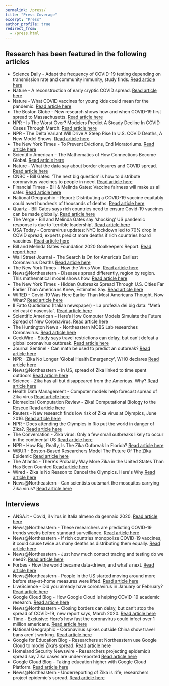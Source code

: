 ```yaml
---
permalink: /press/
title: "Press Coverage"
excerpt: "Press"
author_profile: true
redirect_from: 
  - /press.html
---
```


## Research has been featured in the following articles
- Science Daily - Adapt the frequency of COVID-19 testing depending on transmission rate and community immunity, study finds. [Read article here](https://www.sciencedaily.com/releases/2022/01/220118125144.htm)
- Nature - A reconstruction of early cryptic COVID spread. [Read article here](https://www.nature.com/articles/d41586-021-02989-3)
- Nature - What COVID vaccines for young kids could mean for the pandemic. [Read article here](https://www.nature.com/articles/d41586-021-02947-z)
- The Boston Globe - New research shows how and when COVID-19 first spread to Massachusetts. [Read article here](https://www.bostonglobe.com/2021/10/25/business/new-research-shows-how-when-covid-first-spread-massachusetts/)
- NPR - Is The Worst Over? Modelers Predict A Steady Decline In COVID Cases Through March. [Read article here](https://www.npr.org/sections/health-shots/2021/09/22/1039272244/is-the-worst-over-modelers-predict-a-steady-decline-in-covid-cases-through-march) 
- NPR - The Delta Variant Will Drive A Steep Rise In U.S. COVID Deaths, A New Model Shows. [Read article here](https://www.npr.org/sections/health-shots/2021/07/22/1019475669/delta-variant-will-drive-a-steep-rise-in-covid-deaths-model-shows) 
- The New York Times - To Prevent Evictions, End Moratoriums. [Read article here](https://www.nytimes.com/2021/05/25/opinion/eviction-moratorium-covid-philadelphia.html) 
- Scientific American - The Mathematics of How Connections Become Global. [Read article here](https://www.scientificamerican.com/article/the-mathematics-of-how-connections-become-global/)
- Nature - What the data say about border closures and COVID spread. [Read article here](https://www.nature.com/articles/d41586-020-03605-6) 
- CNBC - Bill Gates: ‘The next big question’ is how to distribute coronavirus vaccines to people in need‍. [Read article here](https://www.cnbc.com/2020/09/14/bill-gates-next-big-question-is-how-to-distribute-coronavirus-vaccines.html)
- Financial Times - Bill & Melinda Gates: Vaccine fairness will make us all safer‍‍. [Read article here](https://www.ft.com/content/f999c4e4-78a2-4f83-9beb-91c15dccd0b8)
- National Geographic - Report: Distributing a COVID-19 vaccine equitably could avert hundreds of thousands of deaths. [Read article here](https://www.nationalgeographic.com/science/2020/09/report-distributing-covid-vaccine-equitably-could-avert-hundreds-of-thousands-deaths/)
- Quartz - Bill Gates says rich countries need to ensure Covid-19 vaccines can be made globally‍. [Read article here](https://qz.com/1903327/gates-hoarding-covid-19-vaccines-will-extend-the-pandemic/)
- The Verge - Bill and Melinda Gates say ‘shocking’ US pandemic response is due to ‘terrible leadership’‍. [Read article here](https://www.theverge.com/2020/9/15/21437585/bill-melinda-gates-slam-us-pandemic-response-goalkeepers-2020-report-vaccination)
- USA Today - Coronavirus updates: NYC lockdown led to 70% drop in COVID spread; experts predict more deaths if rich countries hoard vaccines. [Read article here](https://www.usatoday.com/story/news/health/2020/09/15/covid-updates-trump-usps-china-vaccine/5801872002/)
- Bill and Melinda Gates Foundation 2020 Goalkeepers Report. [Read report here](https://www.gatesfoundation.org/goalkeepers/report/2020-report/#GlobalPerspective)
- Wall Street Journal - The Search Is On for America’s Earliest Coronavirus Deaths [Read article here](https://www.wsj.com/articles/the-search-is-on-for-americas-earliest-coronavirus-deaths-11588597831)
- The New York Times - How the Virus Won. [Read article here](https://www.nytimes.com/interactive/2020/us/coronavirus-spread.html) 
- News@Northeastern - Diseases spread differently, region by region. This mathematical model shows how. [Read article here](https://news.northeastern.edu/2021/01/13/diseases-spread-differently-region-by-region-this-mathematical-model-shows-how/)
- The New York Times - Hidden Outbreaks Spread Through U.S. Cities Far Earlier Than Americans Knew, Estimates Say. [Read article here]( https://www.nytimes.com/2020/04/23/us/coronavirus-early-outbreaks-cities.html)
- WIRED - Covid-19 Was Here Earlier Than Most Americans Thought. Now What? [Read article here](https://www.wired.com/story/covid-19-was-here-earlier-than-most-americans-thought-now-what/) 
- Il Fatto Quotidiano (Italian newspaper) - La profezia dei big data: “Metà dei casi è nascosta”. [Read article here]( https://www.ilfattoquotidiano.it/in-edicola/articoli/2020/02/28/la-profezia-dei-big-data-meta-dei-casi-e-nascosta/5719756/) 
- Scientific American - Here’s How Computer Models Simulate the Future Spread of New Coronavirus. [Read article here](https://www.scientificamerican.com/article/heres-how-computer-models-simulate-the-future-spread-of-new-coronavirus/)
- The Huntington News - Northeastern MOBS Lab researches Coronavirus. [Read article here](https://huntnewsnu.com/61923/campus/northeastern-mobs-lab-researches-coronavirus/) 
- GeekWire - Study says travel restrictions can delay, but can’t defeat a global coronavirus outbreak. [Read article here]( https://www.geekwire.com/2020/study-says-travel-restrictions-can-delay-cant-defeat-coronavirus-outbreak/) 
- Journal Sentinel - Can math be used to predict an outbreak? [Read article here](https://projects.jsonline.com/news/2017/11/1/can-math-be-used-to-predict-an-outbreak.html)
- NPR - Zika No Longer 'Global Health Emergency', WHO declares [Read article here](http://www.npr.org/sections/goatsandsoda/2016/11/18/502616422/zika-no-longer-global-health-emergency-who-declares)
- News@Northeastern - In US, spread of Zika linked to time spent outdoors [Read article here](https://news.northeastern.edu/2017/09/in-us-spread-of-zika-linked-to-time-spent-outdoors)
- Science - Zika has all but disappeared from the Americas. Why? [Read article here](http://www.sciencemag.org/news/2017/08/zika-has-all-disappeared-americas-why)
- Health Data Management - Computer models help forecast spread of Zika virus [Read article here](http://www.healthdatamanagement.com/news/computer-models-help-forecast-spread-of-zika-virus)
- Biomedical Computation Review - Zika! Computational Biology to  the Rescue [Read article here](http://biomedicalcomputationreview.org/content/zika-computational-biology-rescue)
- Reuters - New research finds low risk of Zika virus at Olympics, June 2016. [Read article here](https://www.reuters.com/article/us-health-zika-olympics/new-research-finds-low-risk-of-zika-virus-at-olympics-idUSKCN0YT15X) 
- NPR - Does attending the Olympics in Rio put the world in danger of Zika?. [Read article here](https://www.npr.org/sections/goatsandsoda/2016/06/03/480495630/does-the-olympics-in-rio-put-the-world-in-danger-of-zika) 
- The Conversation - Zika virus: Only a few small outbreaks likely to occur in the continental US [Read article here](https://theconversation.com/zika-virus-only-a-few-small-outbreaks-likely-to-occur-in-the-continental-us-64719)
- NPR - How Big, Really, Is The Zika Outbreak In Florida? [Read article here](http://www.npr.org/sections/health-shots/2016/08/22/490941346/how-big-really-is-the-zika-outbreak-in-florida)
- WBUR - Boston-Based Researchers Model The Future Of The Zika  Epidemic [Read article here](http://www.wbur.org/commonhealth/2016/08/04/zika-global-model)
- The Atlantic - There's Probably Way More Zika in the United States Than Has Been Counted [Read article here](http://www.theatlantic.com/technology/archive/2016/08/more-zika-than-anybody-thought/494201/)
- Wired - Zika Is No Reason to Cancel the Olympics. Here's Why [Read article here](https://www.wired.com/2016/06/zika-no-reason-cancel-olympics/)
- News@Northeastern - Can scientists outsmart the mosquitos  carrying Zika virus? [Read article here](http://www.northeastern.edu/news/in-the-news/can-scientists-outsmart-the-mosquitos-carrying-zika-virus/)



## Interviews
- ANSA.it - Covid, il virus in Italia almeno da gennaio 2020. [Read article here](https://www.ansa.it/canale_scienza_tecnica/notizie/fisica_matematica/2021/10/26/covid-il-virus-in-italia-almeno-da-gennaio-2020-_c5afb0a7-6f3a-4c53-a86d-d698964ed6c2.html)
- News@Northeastern - These researchers are predicting COVID-19 trends weeks before standard surveillance. [Read article here](https://news.northeastern.edu/2021/03/09/these-researchers-are-predicting-covid-19-trends-weeks-before-standard-surveillance/)
- News@Northeastern - If rich countries monopolize COVID-19 vaccines, it could cause twice as many deaths as distributing them equally. [Read article here](https://news.northeastern.edu/2020/09/14/if-rich-countries-monopolize-covid-19-vaccines-it-could-cause-twice-as-many-deaths-as-distributing-them-equally/)
- News@Northeastern - Just how much contact tracing and testing do we need?. [Read article here](https://news.northeastern.edu/2020/08/25/just-how-much-contact-tracing-and-testing-do-we-need-to-control-the-spread-of-the-coronavirus/) 
- Forbes - How the world became data-driven, and what's next. [Read article here](https://www.forbes.com/sites/googlecloud/2020/05/20/how-the-world-became-data-driven-and-whats-next/?sh=38f8d4f57fc5)
- News@Northeastern - People in the US started moving around more before stay-at-home measures were lifted. [Read article here]( https://news.northeastern.edu/2020/05/26/people-in-the-us-started-moving-around-more-before-stay-at-home-measures-were-lifted/)
- LiveScience - Did you already have coronavirus in January or February? [Read article here](https://www.livescience.com/did-you-have-covid-19-in-january.html) 
- Google Cloud Blog - How Google Cloud is helping COVID-19 academic research. [Read article here](https://cloud.google.com/blog/topics/inside-google-cloud/how-google-cloud-is-helping-covid-19-academic-research) 
- News@Northeastern - Closing borders can delay, but can’t stop the spread of COVID-19, new report says, March 2020. [Read article here](https://news.northeastern.edu/2020/03/06/to-slow-the-spread-of-covid-19-close-doors-not-borders-new-report-says/)
- Time - Exclusive: Here’s how fast the coronavirus could infect over 1 million americans. [Read article here](https://time.com/5801726/coronavirus-models-forecast/) 
- National Geographic -  Coronavirus spikes outside China show travel bans aren’t working. [Read article here](https://www.nationalgeographic.com/science/article/why-travel-restrictions-are-not-stopping-coronavirus-covid-19) 
- Google for Education Blog - Researchers at Northeastern use Google Cloud to model Zika’s spread. [Read article here]( https://edu.google.com/why-google/case-studies/neu-gcp/?modal_active=none) 
- Homeland Security Newswire -  Researchers projecting epidemic’s spread say Zika cases are under-reported [Read article here](https://www.homelandsecuritynewswire.com/dr20160803-researchers-projecting-epidemic-s-spread-say-zika-cases-are-underreported)
- Google Cloud Blog - Taking education higher with Google Cloud Platform. [Read article here](https://blog.google/products/google-cloud/taking-education-higher-google-cloud-platform/)
- News@Northeastern - Underreporting of Zika is rife; researchers project epidemic's spread. [Read article here](https://news.northeastern.edu/2016/08/02/tracking-zika-researchers-project-epidemics-growth-and-spread/) 

